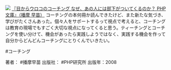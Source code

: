 [![](https://images-fe.ssl-images-amazon.com/images/I/51KxVTmwfNL._SL160_.jpg)](http://www.amazon.co.jp/exec/obidos/ASIN/B00PU5KZQ4/choiyaki81-22/ref=nosim)
[『目からウロコのコーチング なぜ、あの人には部下がついてくるのか？ PHP文庫』（播摩 早苗）](http://www.amazon.co.jp/exec/obidos/ASIN/B00PU5KZQ4/choiyaki81-22/ref=nosim)
コーチングの本何冊か読んできたけど、また新たな気づき、学びがたくさんあった。個々人をサポートするって視点で考えると、コーチングは教育の現場でもすごく大切な視点になってくると思う。ティーチングとコーチングを使い分けて、機会があったら実践しようではなく、実践する機会を作って自分からどんどんコーチングにとりくんでいきたい。

#コーチング 

著者： #播摩早苗
出版社： #PHP研究所
出版年：2008
